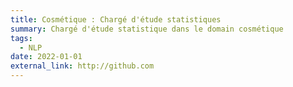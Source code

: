 ```yaml
---
title: Cosmétique : Chargé d'étude statistiques
summary: Chargé d'étude statistique dans le domain cosmétique
tags:
  - NLP
date: 2022-01-01
external_link: http://github.com
---
```

